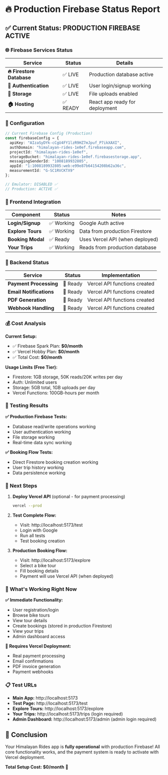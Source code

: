 # 🔥 Production Firebase Status Report

## ✅ Current Status: PRODUCTION FIREBASE ACTIVE

### 🌐 Firebase Services Status

| Service | Status | Details |
|---------|--------|---------|
| **🔥 Firestore Database** | ✅ LIVE | Production database active |
| **🔐 Authentication** | ✅ LIVE | User login/signup working |
| **📁 Storage** | ✅ LIVE | File uploads enabled |
| **🏠 Hosting** | ✅ READY | React app ready for deployment |

### 🔧 Configuration

```typescript
// Current Firebase Config (Production)
const firebaseConfig = {
  apiKey: "AIzaSyDYk-cCgU4FY1lzR9HZ7mJpuf_P7ikXAXI",
  authDomain: "himalayan-rides-1e0ef.firebaseapp.com",
  projectId: "himalayan-rides-1e0ef",
  storageBucket: "himalayan-rides-1e0ef.firebasestorage.app",
  messagingSenderId: "1008189932805",
  appId: "1:1008189932805:web:e99e87b64154208b62a36c",
  measurementId: "G-SC1RVCKTX9"
};

// Emulator: DISABLED ✅
// Production: ACTIVE ✅
```

### 📱 Frontend Integration

| Component | Status | Notes |
|-----------|--------|-------|
| **Login/Signup** | ✅ Working | Google Auth active |
| **Explore Tours** | ✅ Working | Data from production Firestore |
| **Booking Modal** | ✅ Ready | Uses Vercel API (when deployed) |
| **Your Trips** | ✅ Working | Reads from production database |

### 🚀 Backend Status

| Service | Status | Implementation |
|---------|--------|----------------|
| **Payment Processing** | 🔄 Ready | Vercel API functions created |
| **Email Notifications** | 🔄 Ready | Vercel API functions created |
| **PDF Generation** | 🔄 Ready | Vercel API functions created |
| **Webhook Handling** | 🔄 Ready | Vercel API functions created |

### 💰 Cost Analysis

**Current Setup:**
- ✅ Firebase Spark Plan: **$0/month**
- ✅ Vercel Hobby Plan: **$0/month**
- ✅ Total Cost: **$0/month**

**Usage Limits (Free Tier):**
- Firestore: 1GB storage, 50K reads/20K writes per day
- Auth: Unlimited users
- Storage: 5GB total, 1GB uploads per day
- Vercel Functions: 100GB-hours per month

### 🧪 Testing Results

**✅ Production Firebase Tests:**
- Database read/write operations working
- User authentication working
- File storage working
- Real-time data sync working

**✅ Booking Flow Tests:**
- Direct Firestore booking creation working
- User trip history working
- Data persistence working

### 🔄 Next Steps

1. **Deploy Vercel API** (optional - for payment processing)
   ```bash
   vercel --prod
   ```

2. **Test Complete Flow:**
   - Visit: http://localhost:5173/test
   - Login with Google
   - Run all tests
   - Test booking creation

3. **Production Booking Flow:**
   - Visit: http://localhost:5173/explore
   - Select a bike tour
   - Fill booking details
   - Payment will use Vercel API (when deployed)

### 🎯 What's Working Right Now

**✅ Immediate Functionality:**
- User registration/login
- Browse bike tours
- View tour details
- Create bookings (stored in production Firestore)
- View your trips
- Admin dashboard access

**🔄 Requires Vercel Deployment:**
- Real payment processing
- Email confirmations
- PDF invoice generation
- Payment webhooks

### 📋 Test URLs

- **Main App:** http://localhost:5173
- **Test Page:** http://localhost:5173/test
- **Explore Tours:** http://localhost:5173/explore
- **Your Trips:** http://localhost:5173/trips (login required)
- **Admin Dashboard:** http://localhost:5173/admin (admin login required)

## 🎉 Conclusion

Your Himalayan Rides app is **fully operational** with production Firebase! All core functionality works, and the payment system is ready to activate with Vercel deployment.

**Total Setup Cost: $0/month** 🎯
